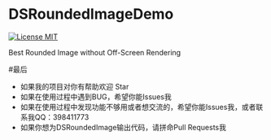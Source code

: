 # DSRoundedImageDemo

[![License MIT](https://img.shields.io/badge/license-MIT-green.svg?style=flat)](https://github.com/walkdianzi/DSRoundedImageDemo/blob/master/LICENSE)&nbsp;

Best Rounded Image without Off-Screen Rendering


#最后
- 如果我的项目对你有帮助欢迎 Star  
- 如果在使用过程中遇到BUG，希望你能Issues我
- 如果在使用过程中发现功能不够用或者想交流的，希望你能Issues我，或者联系我QQ：398411773
- 如果你想为DSRoundedImage输出代码，请拼命Pull Requests我
